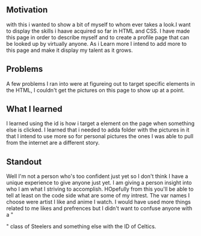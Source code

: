 ## Motivation
with this i wanted to show a bit of myself to whom ever takes a look.I want to display the skills i haave acquired so far in HTML and CSS. I have made this page in order to describe myself and to create a profile page that can be looked up by virtually anyone. As i Learn more I intend to add more to this page and make it display my talent as it grows.

## Problems
A few problems I ran into were at figureing out to target specific elements in the HTML, I couldn't get the pictures on this page to show up at a point.

## What I learned
I learned using the id is how i target a element on the page when something else is clicked. I learned that i needed to adda folder with the pictures in it that I intend to use more so for personal pictures the ones I was able to pull from the internet are a different story.

## Standout 
Well I'm not a person who's too confident just yet so I don't think I have a unique experience to give anyone just yet. I am giving a person insight into who I am what I striving to accomplish. HOpefully from this you'll be able to tell at least on the code side what are some of my intrest. The var names I choose were artist I like and anime I watch. I would have used more things related to me likes and prefrences but I didn't want to confuse anyone with a "<p>" class of Steelers and something else with the ID of Celtics.